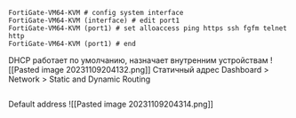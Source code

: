 ```
FortiGate-VM64-KVM # config system interface 
FortiGate-VM64-KVM (interface) # edit port1
FortiGate-VM64-KVM (port1) # set alloaccess ping https ssh fgfm telnet http
FortiGate-VM64-KVM (port1) # end
```

DHCP
работает по умолчанию, назначает внутренним устройствам
![[Pasted image 20231109204132.png]]
Статичный адрес
Dashboard > Network > Static and Dynamic Routing
```

```

Default address
![[Pasted image 20231109204314.png]]